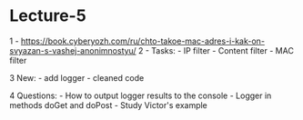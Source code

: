 # Lecture-5
1 - https://book.cyberyozh.com/ru/chto-takoe-mac-adres-i-kak-on-svyazan-s-vashej-anonimnostyu/
2 - Tasks:  - IP filter
            - Content filter
            - MAC filter

3 New:  - add logger
        - cleaned code

4 Questions: - How to output logger results to the console
             - Logger in methods doGet and doPost
             - Study Victor's example


